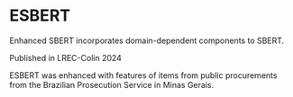 # ESBERT
Enhanced SBERT incorporates domain-dependent components to SBERT. 

Published in LREC-Colin 2024

ESBERT was enhanced with features of items from public procurements from the Brazilian Prosecution Service in Minas Gerais.
